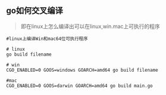 ## go如何交叉编译

> 即在linux上怎么编译出可以在linux,win.mac上可执行的程序

```shell
#linux上编译Win和mac64位可执行程序

# linux
go build filename

# win
CGO_ENABLED=0 GOOS=windows GOARCH=amd64 go build filename

#mac
CGO_ENABLED=0 GOOS=darwin GOARCH=amd64 go build main.go
```
